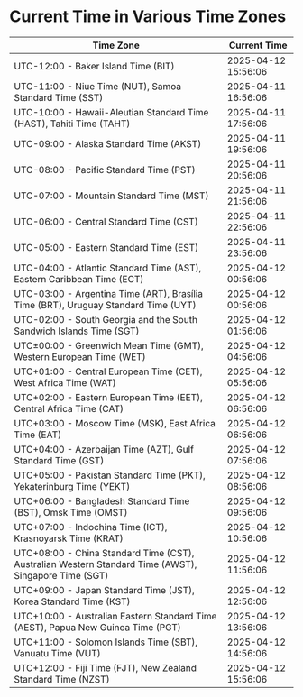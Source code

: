 # Current Time in Various Time Zones

| Time Zone | Current Time |
|-----------|--------------|
| UTC-12:00 - Baker Island Time (BIT) | 2025-04-12 15:56:06 |
| UTC-11:00 - Niue Time (NUT), Samoa Standard Time (SST) | 2025-04-11 16:56:06 |
| UTC-10:00 - Hawaii-Aleutian Standard Time (HAST), Tahiti Time (TAHT) | 2025-04-11 17:56:06 |
| UTC-09:00 - Alaska Standard Time (AKST) | 2025-04-11 19:56:06 |
| UTC-08:00 - Pacific Standard Time (PST) | 2025-04-11 20:56:06 |
| UTC-07:00 - Mountain Standard Time (MST) | 2025-04-11 21:56:06 |
| UTC-06:00 - Central Standard Time (CST) | 2025-04-11 22:56:06 |
| UTC-05:00 - Eastern Standard Time (EST) | 2025-04-11 23:56:06 |
| UTC-04:00 - Atlantic Standard Time (AST), Eastern Caribbean Time (ECT) | 2025-04-12 00:56:06 |
| UTC-03:00 - Argentina Time (ART), Brasília Time (BRT), Uruguay Standard Time (UYT) | 2025-04-12 00:56:06 |
| UTC-02:00 - South Georgia and the South Sandwich Islands Time (SGT) | 2025-04-12 01:56:06 |
| UTC±00:00 - Greenwich Mean Time (GMT), Western European Time (WET) | 2025-04-12 04:56:06 |
| UTC+01:00 - Central European Time (CET), West Africa Time (WAT) | 2025-04-12 05:56:06 |
| UTC+02:00 - Eastern European Time (EET), Central Africa Time (CAT) | 2025-04-12 06:56:06 |
| UTC+03:00 - Moscow Time (MSK), East Africa Time (EAT) | 2025-04-12 06:56:06 |
| UTC+04:00 - Azerbaijan Time (AZT), Gulf Standard Time (GST) | 2025-04-12 07:56:06 |
| UTC+05:00 - Pakistan Standard Time (PKT), Yekaterinburg Time (YEKT) | 2025-04-12 08:56:06 |
| UTC+06:00 - Bangladesh Standard Time (BST), Omsk Time (OMST) | 2025-04-12 09:56:06 |
| UTC+07:00 - Indochina Time (ICT), Krasnoyarsk Time (KRAT) | 2025-04-12 10:56:06 |
| UTC+08:00 - China Standard Time (CST), Australian Western Standard Time (AWST), Singapore Time (SGT) | 2025-04-12 11:56:06 |
| UTC+09:00 - Japan Standard Time (JST), Korea Standard Time (KST) | 2025-04-12 12:56:06 |
| UTC+10:00 - Australian Eastern Standard Time (AEST), Papua New Guinea Time (PGT) | 2025-04-12 13:56:06 |
| UTC+11:00 - Solomon Islands Time (SBT), Vanuatu Time (VUT) | 2025-04-12 14:56:06 |
| UTC+12:00 - Fiji Time (FJT), New Zealand Standard Time (NZST) | 2025-04-12 15:56:06 |
